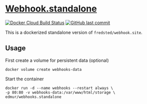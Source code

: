 # [Webhook.standalone](https://webhook.site)

[![Docker Cloud Build Status](https://img.shields.io/docker/cloud/build/edmur/webhook.standalone.svg)](https://hub.docker.com/r/edmur/webhook.standalone)
[![GitHub last commit](https://img.shields.io/github/last-commit/rumd3x/webhook.standalone.svg)](https://github.com/rumd3x/webhook.standalone/commits/master)

This is a dockerized standalone version of `fredsted/webhook.site`. 

## Usage

First create a volume for persistent data (optional)

```
docker volume create webhooks-data
```

Start the container

```
docker run -d --name webhooks --restart always \
-p 80:80 -v webhooks-data:/var/www/html/storage \
edmur/webhooks.standalone
```
